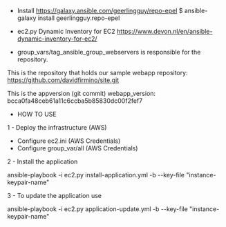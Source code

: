 - Install https://galaxy.ansible.com/geerlingguy/repo-epel
$ ansible-galaxy install geerlingguy.repo-epel

- ec2.py Dynamic Inventory for EC2
https://www.devon.nl/en/ansible-dynamic-inventory-for-ec2/

- group_vars/tag_ansible_group_webservers is responsible for the repository.

This is the repository that holds our sample webapp
repository: https://github.com/davidfirmino/site.git

This is the appversion (git commit)
webapp_version: bcca0fa48ceb61a11c6ccba5b85830dc00f2fef7

- HOW TO USE

1 - Deploy the infrastructure (AWS) 
- Configure ec2.ini (AWS Credentials)
- Configure group_var/all (AWS Credentials)

2 - Install the application

ansible-playbook -i ec2.py install-application.yml -b --key-file "instance-keypair-name"

3 - To update the application use

ansible-playbook -i ec2.py application-update.yml -b --key-file "instance-keypair-name"
